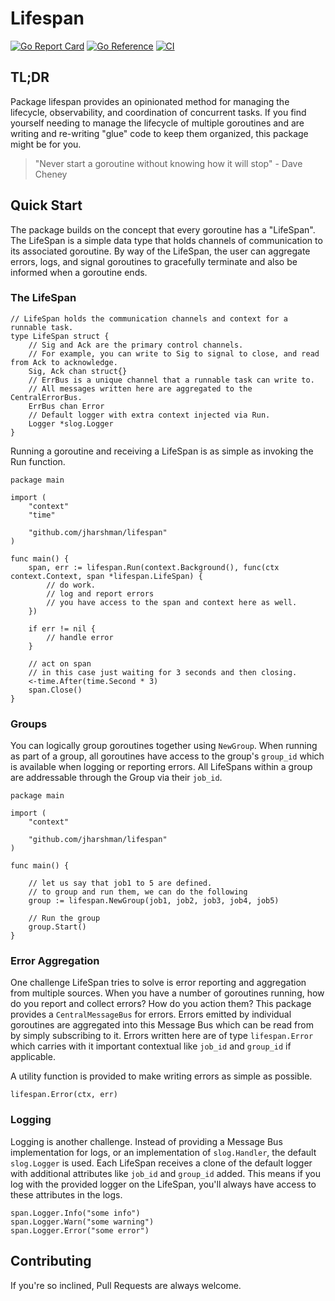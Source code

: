 # Lifespan
[![Go Report Card](https://goreportcard.com/badge/github.com/jharshman/lifespan)](https://goreportcard.com/report/github.com/jharshman/lifespan)
[![Go Reference](https://pkg.go.dev/badge/github.com/jharshman/lifespan.svg)](https://pkg.go.dev/github.com/jharshman/lifespan)
[![CI](https://github.com/jharshman/lifespan/actions/workflows/ci.yaml/badge.svg?branch=main)](https://github.com/jharshman/lifespan/actions/workflows/ci.yaml)

## TL;DR

Package lifespan provides an opinionated method for managing the lifecycle, observability, and coordination of concurrent tasks.
If you find yourself needing to manage the lifecycle of multiple goroutines and are writing and re-writing "glue" code 
to keep them organized, this package might be for you.

> "Never start a goroutine without knowing how it will stop"
    - Dave Cheney

## Quick Start

The package builds on the concept that every goroutine has a "LifeSpan". The LifeSpan is a simple data type that holds channels
of communication to its associated goroutine. By way of the LifeSpan, the user can aggregate errors, logs, and signal goroutines to 
gracefully terminate and also be informed when a goroutine ends.

### The LifeSpan
```golang
// LifeSpan holds the communication channels and context for a runnable task.
type LifeSpan struct {
	// Sig and Ack are the primary control channels. 
	// For example, you can write to Sig to signal to close, and read from Ack to acknowledge.
	Sig, Ack chan struct{}
	// ErrBus is a unique channel that a runnable task can write to.
	// All messages written here are aggregated to the CentralErrorBus.
	ErrBus chan Error
	// Default logger with extra context injected via Run.
	Logger *slog.Logger
}
```

Running a goroutine and receiving a LifeSpan is as simple as invoking the Run function.

```golang
package main

import (
	"context"
	"time"
	
	"github.com/jharshman/lifespan"
)

func main() {
    span, err := lifespan.Run(context.Background(), func(ctx context.Context, span *lifespan.LifeSpan) { 
		// do work.
		// log and report errors
		// you have access to the span and context here as well.
	})
	
	if err != nil {
		// handle error
	}
	
	// act on span
	// in this case just waiting for 3 seconds and then closing.
	<-time.After(time.Second * 3)
	span.Close()
}
```

### Groups

You can logically group goroutines together using `NewGroup`. When running as part of a group,
all goroutines have access to the group's `group_id` which is available when logging or reporting errors.
All LifeSpans within a group are addressable through the Group via their `job_id`.

```golang
package main

import (
	"context"
	
	"github.com/jharshman/lifespan"
)

func main() {
	
	// let us say that job1 to 5 are defined.
	// to group and run them, we can do the following
	group := lifespan.NewGroup(job1, job2, job3, job4, job5)
	
	// Run the group
	group.Start()
}
```

### Error Aggregation

One challenge LifeSpan tries to solve is error reporting and aggregation from multiple
sources. When you have a number of goroutines running, how do you report and collect errors? 
How do you action them? This package provides a `CentralMessageBus` for errors.
Errors emitted by individual goroutines are aggregated into this Message Bus which can be read from
by simply subscribing to it. Errors written here are of type `lifespan.Error` which carries
with it important contextual like `job_id` and `group_id` if applicable.

A utility function is provided to make writing errors as simple as possible.
```golang
lifespan.Error(ctx, err)
```

### Logging

Logging is another challenge. Instead of providing a Message Bus implementation for logs,
or an implementation of `slog.Handler`, the default `slog.Logger` is used.
Each LifeSpan receives a clone of the default logger with additional attributes like `job_id` and `group_id` added.
This means if you log with the provided logger on the LifeSpan, you'll always have access to these attributes in the logs.

```golang
span.Logger.Info("some info")
span.Logger.Warn("some warning")
span.Logger.Error("some error")
```

## Contributing

If you're so inclined, Pull Requests are always welcome.

